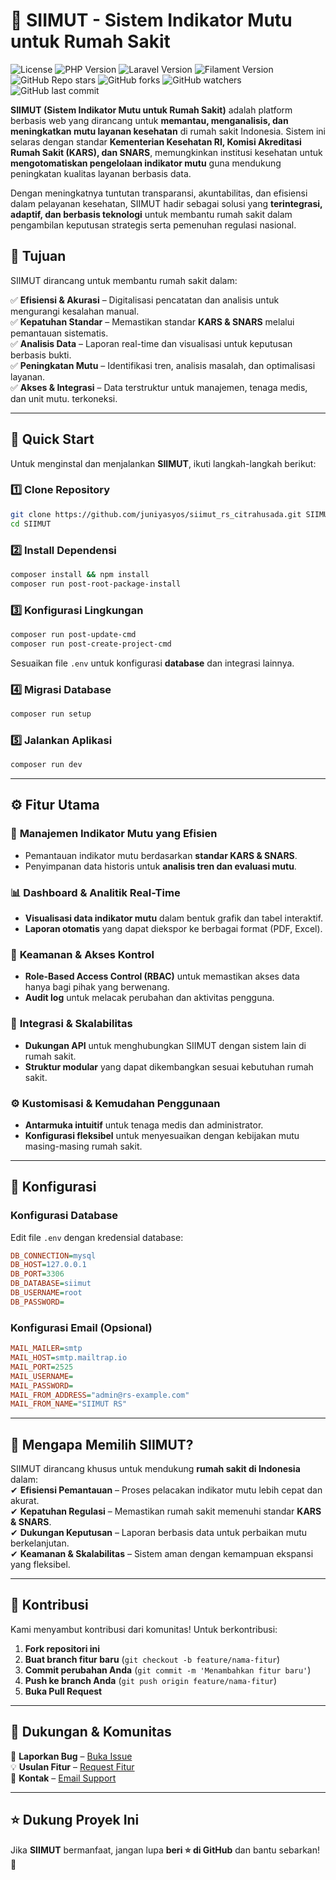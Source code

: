 # 🏥 SIIMUT - Sistem Indikator Mutu untuk Rumah Sakit  

![License](https://img.shields.io/badge/License-MIT-blue?style=flat-square)
![PHP Version](https://img.shields.io/badge/PHP-8.3-blue?style=flat-square&logo=php)
![Laravel Version](https://img.shields.io/badge/Laravel-11.0-red?style=flat-square&logo=laravel)
![Filament Version](https://img.shields.io/badge/Filament-3.2-purple?style=flat-square)
![GitHub Repo stars](https://img.shields.io/github/stars/juniyasyos/SI-IMUT?style=flat-square)
![GitHub forks](https://img.shields.io/github/forks/juniyasyos/SI-IMUT?style=flat-square)
![GitHub watchers](https://img.shields.io/github/watchers/juniyasyos/SI-IMUT?style=flat-square)
![GitHub last commit](https://img.shields.io/github/last-commit/juniyasyos/SI-IMUT?style=flat-square)

**SIIMUT (Sistem Indikator Mutu untuk Rumah Sakit)** adalah platform berbasis web yang dirancang untuk **memantau, menganalisis, dan meningkatkan mutu layanan kesehatan** di rumah sakit Indonesia. Sistem ini selaras dengan standar **Kementerian Kesehatan RI, Komisi Akreditasi Rumah Sakit (KARS), dan SNARS**, memungkinkan institusi kesehatan untuk **mengotomatiskan pengelolaan indikator mutu** guna mendukung peningkatan kualitas layanan berbasis data.  

Dengan meningkatnya tuntutan transparansi, akuntabilitas, dan efisiensi dalam pelayanan kesehatan, SIIMUT hadir sebagai solusi yang **terintegrasi, adaptif, dan berbasis teknologi** untuk membantu rumah sakit dalam pengambilan keputusan strategis serta pemenuhan regulasi nasional.  

## 🎯 Tujuan  

SIIMUT dirancang untuk membantu rumah sakit dalam:  

✅ **Efisiensi & Akurasi** – Digitalisasi pencatatan dan analisis untuk mengurangi kesalahan manual.  
✅ **Kepatuhan Standar** – Memastikan standar **KARS & SNARS** melalui pemantauan sistematis.  
✅ **Analisis Data** – Laporan real-time dan visualisasi untuk keputusan berbasis bukti.  
✅ **Peningkatan Mutu** – Identifikasi tren, analisis masalah, dan optimalisasi layanan.  
✅ **Akses & Integrasi** – Data terstruktur untuk manajemen, tenaga medis, dan unit mutu. terkoneksi.  

---

## 🚀 Quick Start  

Untuk menginstal dan menjalankan **SIIMUT**, ikuti langkah-langkah berikut:  

### 1️⃣ Clone Repository  
```sh
git clone https://github.com/juniyasyos/siimut_rs_citrahusada.git SIIMUT
cd SIIMUT
```  

### 2️⃣ Install Dependensi  
```sh
composer install && npm install
composer run post-root-package-install
```  

### 3️⃣ Konfigurasi Lingkungan  
```sh
composer run post-update-cmd
composer run post-create-project-cmd
```  
Sesuaikan file `.env` untuk konfigurasi **database** dan integrasi lainnya.  

### 4️⃣ Migrasi Database  
```sh
composer run setup
```  

### 5️⃣ Jalankan Aplikasi  
```sh
composer run dev
```  

---

## ⚙️ Fitur Utama  

### 🏥 **Manajemen Indikator Mutu yang Efisien**  
- Pemantauan indikator mutu berdasarkan **standar KARS & SNARS**.  
- Penyimpanan data historis untuk **analisis tren dan evaluasi mutu**.  

### 📊 **Dashboard & Analitik Real-Time**  
- **Visualisasi data indikator mutu** dalam bentuk grafik dan tabel interaktif.  
- **Laporan otomatis** yang dapat diekspor ke berbagai format (PDF, Excel).  

### 🔐 **Keamanan & Akses Kontrol**  
- **Role-Based Access Control (RBAC)** untuk memastikan akses data hanya bagi pihak yang berwenang.  
- **Audit log** untuk melacak perubahan dan aktivitas pengguna.  

### 🔄 **Integrasi & Skalabilitas**  
- **Dukungan API** untuk menghubungkan SIIMUT dengan sistem lain di rumah sakit.  
- **Struktur modular** yang dapat dikembangkan sesuai kebutuhan rumah sakit.  

### ⚙️ **Kustomisasi & Kemudahan Penggunaan**  
- **Antarmuka intuitif** untuk tenaga medis dan administrator.  
- **Konfigurasi fleksibel** untuk menyesuaikan dengan kebijakan mutu masing-masing rumah sakit.  

---

## 🔧 Konfigurasi  

### **Konfigurasi Database**  
Edit file `.env` dengan kredensial database:  
```ini
DB_CONNECTION=mysql
DB_HOST=127.0.0.1
DB_PORT=3306
DB_DATABASE=siimut
DB_USERNAME=root
DB_PASSWORD=
```  

### **Konfigurasi Email (Opsional)**  
```ini
MAIL_MAILER=smtp
MAIL_HOST=smtp.mailtrap.io
MAIL_PORT=2525
MAIL_USERNAME=
MAIL_PASSWORD=
MAIL_FROM_ADDRESS="admin@rs-example.com"
MAIL_FROM_NAME="SIIMUT RS"
```  

---

## 📢 Mengapa Memilih SIIMUT?  

SIIMUT dirancang khusus untuk mendukung **rumah sakit di Indonesia** dalam:  
✔ **Efisiensi Pemantauan** – Proses pelacakan indikator mutu lebih cepat dan akurat.  
✔ **Kepatuhan Regulasi** – Memastikan rumah sakit memenuhi standar **KARS & SNARS**.  
✔ **Dukungan Keputusan** – Laporan berbasis data untuk perbaikan mutu berkelanjutan.  
✔ **Keamanan & Skalabilitas** – Sistem aman dengan kemampuan ekspansi yang fleksibel.  

---

## 🤝 Kontribusi  

Kami menyambut kontribusi dari komunitas! Untuk berkontribusi:  
1. **Fork repositori ini**  
2. **Buat branch fitur baru** (`git checkout -b feature/nama-fitur`)  
3. **Commit perubahan Anda** (`git commit -m 'Menambahkan fitur baru'`)  
4. **Push ke branch Anda** (`git push origin feature/nama-fitur`)  
5. **Buka Pull Request**  

---

## 💬 Dukungan & Komunitas  

📌 **Laporkan Bug** – [Buka Issue](https://github.com/juniyasyos/siimut_rs_citrahusada/issues)  
💡 **Usulan Fitur** – [Request Fitur](https://github.com/juniyasyos/siimut_rs_citrahusada/issues)  
📧 **Kontak** – [Email Support](mailto:your-email@example.com)  

---

## ⭐ Dukung Proyek Ini  

Jika **SIIMUT** bermanfaat, jangan lupa **beri ⭐ di GitHub** dan bantu sebarkan! 🚀  

